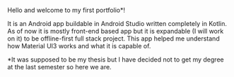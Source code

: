 Hello and welcome to my first portfolio*!

It is an Android app buildable in Android Studio written completely in Kotlin. 
As of now it is mostly front-end based app but it is expandable (I will work on it) to be offline-first full stack project. 
This app helped me understand how Material UI3 works and what it is capable of.


*It was supposed to be my thesis but I have decided not to get my degree at the last semester so here we are.
